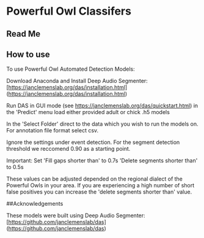 # Powerful Owl Classifers
## Read Me

## How to use

To use Powerful Owl Automated Detection Models: 

Download Anaconda and Install Deep Audio Segmenter: [https://janclemenslab.org/das/installation.html] (https://janclemenslab.org/das/installation.html)

Run DAS in GUI mode (see https://janclemenslab.org/das/quickstart.html) in the 'Predict' menu load either provided adult or chick .h5 models

In the 'Select Folder' direct to the data which you wish to run the models on. For annotation file format select csv. 

Ignore the settings under event detection. For the segment detection threshold we reccomend 0.90 as a starting point. 

Important: 
Set
'Fill gaps shorter than' to 0.7s
'Delete segments shorter than' to 0.5s

These values can be adjusted depended on the regional dialect of the Powerful Owls in your area. If you are experiencing a high number of short false positives you can increase the 'delete segments shorter than' value. 


##Acknowledgements

These models were built using Deep Audio Segmenter: [https://github.com/janclemenslab/das] (https://github.com/janclemenslab/das)